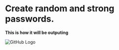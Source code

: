 # Create random and strong passwords.
**This is how it will be outputing**

![GitHub Logo](/images/randpasswd.png)